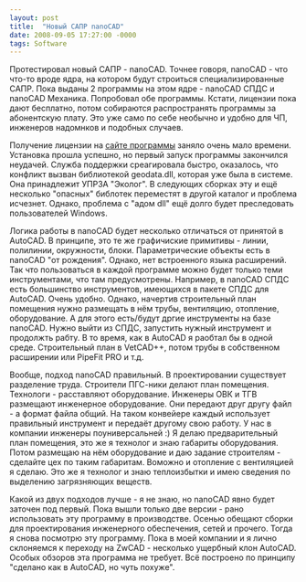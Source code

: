 ```yaml
---
layout: post
title:  "Новый САПР nanoCAD"
date: 2008-09-05 17:27:00 -0000
tags: Software
---
```


Протестировал новый САПР - nanoCAD. Точнее говоря, nanoCAD - что что-то вроде ядра, на котором будут строиться специализированные САПР. Пока выданы 2 программы на этом ядре - nanoCAD СПДС и nanoCAD Механика. Попробовал обе программы. Кстати, лицензии пока дают бесплатно, потом собираются распространять программы за абонентскую плату. Это уже само по себе необычно и удобно для ЧП, инженеров надомнков и подобных случаев.

Получение лицензии на <a href="http://www.nanosoft.ru">сайте программы</a> заняло очень мало времени. Установка прошла успешно, но первый запуск программы закончился неудачей. Служба поддержки среагировала быстро, оказалось, что конфликт вызван библиотекой geodata.dll, которая уже была в системе. Она принадлежит УПРЗА "Эколог". В следующих сборках эту и ещё несколько "опасных" библотек переместят в другой каталог и проблема исчезнет. Однако, проблема с "адом dll" ещё долго будет преследовать пользователей Windows.

Логика работы в nanoCAD будет несколько отличаться от принятой в AutoCAD. В принципе, это те же графичиские примитивы - линии, полилинии, окружности, блоки. Параметрические объекты есть в nanoCAD "от рождения". Однако, нет встроенного языка расширений. Так что пользоваться в каждой программе можно будет только теми инструментами, что там предусмотрены. Например, в nanoCAD СПДС есть большинство инструментов, имеющихся в пакете СПДС для AutoCAD. Очень удобно. Однако, начертив строительный план помещения нужно размещать в нём трубы, вентиляцию, отопление, оборудование. А для этого есть/будут дргие инструменты на базе nanoCAD. Нужно выйти из СПДС, запустить нужный инструмент и продолжть рабту. В то время, как в AutoCAD я раобтал бы в одной среде. Строительный план в VetCAD++, потом трубы в собственном расширении или PipeFit PRO и т.д.

Вообще, подход nanoCAD правильный. В проектировании существует разделение труда. Строители ПГС-ники делают план помещения. Технологи - расставляют оборудование. Инженеры ОВК и ТГВ размещают инженерное оборудование. Они передают друг другу файл - а формат файла общий. На таком конвейере каждый использует правильный инструмент и передаёт другому свою работу. У нас в компании инженеры поуниверсальней :) Я делаю предварительный план помещения, это же я технолог и знаю габариты оборудования. Потом размещаю на нём оборудование и даю задание строителям - сделайте цех по таким габаритам. Воможно и отопление с вентиляцией я сделаю. Это же я технолог и знаю теплоизбытки и имею сведения по выделению загрязняющих веществ. 

Какой из двух подходов лучше - я не знаю, но nanoCAD явно будет заточен под первый. Пока вышли только две версии - рано использовать эту программу в производстве. Осенью обещают сборки для проектирования инженерного обеспечения, сетей и прочего. Тогда я снова посмотрю эту программу. Пока в моей компании и я лично склоняемся к переходу на ZwCAD - несколько ущербный клон AutoCAD. Особых обзоров эта программа не требует. Всё построено по принципу "сделано как в AutoCAD, но чуть похуже".